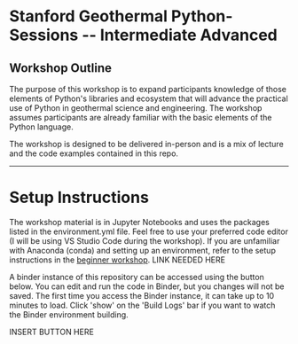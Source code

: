 # Stanford Geothermal Python-Sessions -- Intermediate Advanced

## Workshop Outline

The purpose of this workshop is to expand participants knowledge of those elements of Python's libraries and ecosystem that will advance the practical use of Python in geothermal science and engineering. The workshop assumes participants are already familiar with the basic elements of the Python language. 

The workshop is designed to be delivered in-person and is a mix of lecture and the code examples contained in this repo.


***
# Setup Instructions

The workshop material is in Jupyter Notebooks and uses the packages listed in the environment.yml file. Feel free to use your preferred code editor (I will be using VS Studio Code during the workshop). If you are unfamiliar with Anaconda (conda) and setting up an environment, refer to the setup instructions in the [beginner workshop](). LINK NEEDED HERE

A binder instance of this repository can be accessed using the button below. You can edit and run the code in Binder, but you changes will not be saved. The first time you access the Binder instance, it can take up to 10 minutes to load. Click 'show' on the 'Build Logs' bar if you want to watch the Binder environment building. 

INSERT BUTTON HERE
 
